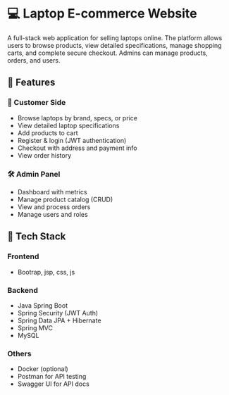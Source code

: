 # 💻 Laptop E-commerce Website

A full-stack web application for selling laptops online. The platform allows users to browse products, view detailed specifications, manage shopping carts, and complete secure checkout. Admins can manage products, orders, and users.

## 🚀 Features

### 🛒 Customer Side
- Browse laptops by brand, specs, or price
- View detailed laptop specifications
- Add products to cart
- Register & login (JWT authentication)
- Checkout with address and payment info
- View order history

### 🛠 Admin Panel
- Dashboard with metrics
- Manage product catalog (CRUD)
- View and process orders
- Manage users and roles

## 🧱 Tech Stack

### Frontend
- Bootrap, jsp, css, js

### Backend
- Java Spring Boot
- Spring Security (JWT Auth)
- Spring Data JPA + Hibernate
- Spring MVC
- MySQL

### Others
- Docker (optional)
- Postman for API testing
- Swagger UI for API docs



